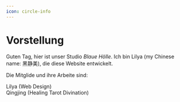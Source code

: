 ```yaml
---
icon: circle-info
---
```


# Vorstellung

Guten Tag, hier ist unser Studio <i>Blaue Hölle</i>. Ich bin Lilya (my Chinese name: 黑静美), die diese Website entwickelt. <br>

Die Mitglide und ihre Arbeite sind:<br>

Lilya (Web Design) <br>Qingjing (Healing Tarot Divination)<br>
